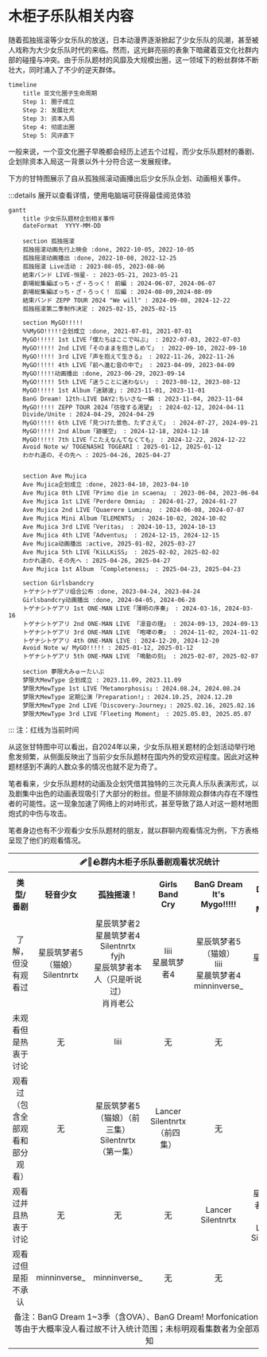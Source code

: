 # 木柜子乐队相关内容

随着孤独摇滚等少女乐队的放送，日本动漫界逐渐掀起了少女乐队的风潮，甚至被人戏称为大少女乐队时代的来临。然而，这光鲜亮丽的表象下暗藏着亚文化社群内部的碰撞与冲突。由于乐队题材的风靡及大规模出圈，这一领域下的粉丝群体不断壮大，同时涌入了不少的逆天群体。

```mermaid
timeline
    title 亚文化圈子生命周期
    Step 1: 圈子成立
    Step 2: 发展壮大
    Step 3: 资本入局
    Step 4: 彻底出圈
    Step 5: 风评直下
```

一般来说，一个亚文化圈子早晚都会经历上述五个过程，而少女乐队题材的番剧、企划除资本入局这一背景以外十分符合这一发展规律。

下方的甘特图展示了自从孤独摇滚动画播出后少女乐队企划、动画相关事件。

:::details 展开以查看详情，使用电脑端可获得最佳阅览体验

```mermaid
gantt
    title 少女乐队题材企划相关事件
    dateFormat  YYYY-MM-DD

    section 孤独摇滚
    孤独摇滚动画先行上映会 :done, 2022-10-05, 2022-10-05
    孤独摇滚动画播出 :done, 2022-10-08, 2022-12-25
    孤独摇滚 Live活动 : 2023-08-05, 2023-08-06
    結束バンド LIVE-恒星- : 2023-05-21, 2023-05-21
    劇場総集編ぼっち・ざ・ろっく！ 前編 : 2024-06-07, 2024-06-07
    劇場総集編ぼっち・ざ・ろっく！ 后編 : 2024-08-09,2024-08-09
    結束バンド ZEPP TOUR 2024 "We will" : 2024-09-08, 2024-12-22
    孤独摇滚第二季制作决定 : 2025-02-15, 2025-02-15
    
    section MyGO!!!!!
    %%MyGO!!!!!企划成立 :done, 2021-07-01, 2021-07-01
    MyGO!!!!! 1st LIVE「僕たちはここで叫ぶ」 : 2022-07-03, 2022-07-03
    MyGO!!!!! 2nd LIVE「そのままを抱きしめて」 : 2022-09-10, 2022-09-10
    MyGO!!!!! 3rd LIVE「声を抱えて生きる」 : 2022-11-26, 2022-11-26
    MyGO!!!!! 4th LIVE「前へ進む音の中で」 : 2023-04-09, 2023-04-09
    MyGO!!!!!动画播出 :done, 2023-06-29, 2023-09-14
    MyGO!!!!! 5th LIVE「迷うことに迷わない」 : 2023-08-12, 2023-08-12
    MyGO!!!!! 1st Album「迷跡波」: 2023-11-01, 2023-11-01
    BanG Dream! 12th☆LIVE DAY2:ちいさな一瞬 : 2023-11-04, 2023-11-04   
    MyGO!!!!! ZEPP TOUR 2024「彷徨する渇望」 : 2024-02-12, 2024-04-11
    Divide/Unite : 2024-04-29, 2024-04-29
    MyGO!!!!! 6th LIVE「見つけた景色、たずさえて」 : 2024-07-27, 2024-09-21    
    MyGO!!!!! 2nd Album「跡暖空」 : 2024-12-18, 2024-12-18
    MyGO!!!!! 7th LIVE「こたえなんてなくても」 : 2024-12-22, 2024-12-22
    Avoid Note w/ TOGENASHI TOGEARI : 2025-01-12, 2025-01-12
    わかれ道の、その先へ : 2025-04-26, 2025-04-27


    section Ave Mujica
    Ave Mujica企划成立 :done, 2023-04-10, 2023-04-10
    Ave Mujica 0th LIVE「Primo die in scaena」 : 2023-06-04, 2023-06-04
    Ave Mujica 1st LIVE「Perdere Omnia」 : 2024-01-27, 2024-01-27
    Ave Mujica 2nd LIVE「Quaerere Lumina」 : 2024-06-08, 2024-07-07
    Ave Mujica Mini Album「ELEMENTS」 : 2024-10-02, 2024-10-02
    Ave Mujica 3rd LIVE「Veritas」 : 2024-10-13, 2024-10-13
    Ave Mujica 4th LIVE「Adventus」 : 2024-12-15, 2024-12-15
    Ave Mujica动画播出 :active, 2025-01-02, 2025-03-27
    Ave Mujica 5th LIVE「KiLLKiSS」 : 2025-02-02, 2025-02-02
    わかれ道の、その先へ : 2025-04-26, 2025-04-27
    Ave Mujica 1st Album 「Completeness」 : 2025-04-23, 2025-04-23

    section Girlsbandcry
    トゲナシトゲアリ组合公布 :done, 2023-04-24, 2023-04-24
    Girlsbandcry动画播出 :done, 2024-04-05, 2024-06-28
    トゲナシトゲアリ 1st ONE-MAN LIVE「薄明の序奏」 : 2024-03-16, 2024-03-16
    トゲナシトゲアリ 2nd ONE-MAN LIVE 「凛音の理」 : 2024-09-13, 2024-09-13
    トゲナシトゲアリ 3rd ONE-MAN LIVE 「咆哮の奏」 : 2024-11-02, 2024-11-02
    トゲナシトゲアリ 4th ONE-MAN LIVE : 2024-12-20, 2024-12-20
    Avoid Note w/ MyGO!!!!! : 2025-01-12, 2025-01-12
    トゲナシトゲアリ 5th ONE-MAN LIVE 「鳴動の刻」 : 2025-02-07, 2025-02-07
    
    section 夢限大みゅーたいぷ
    梦限大MewType 企划成立 : 2023.11.09, 2023.11.09
    梦限大MewType 1st LIVE「Metamorphosis」: 2024.08.24, 2024.08.24
    梦限大MewType 定期公演「Preparation!」: 2024.10.25, 2024.12.20
    梦限大MewType 2nd LIVE「Discovery☆Journey」: 2025.02.16, 2025.02.16
    梦限大MewType 3rd LIVE「Fleeting Moment」 : 2025.05.03, 2025.05.07
```

:::
注：红线为当前时间

从这张甘特图中可以看出，自2024年以来，少女乐队相关题材的企划活动举行地愈发频繁，从侧面反映出了当前少女乐队题材在国内外的受欢迎程度。因此对这种题材感到不满的人数众多的情况也就不足为奇了。

笔者看来，少女乐队题材的动画及企划凭借其独特的三次元真人乐队表演形式，以及剧集中出色的动画表现吸引了大部分的粉丝。但是不排除观众群体内存在不理性者的可能性。这一现象加速了网络上的对峙形式，甚至导致了路人对这一题材地图炮式的中伤与攻击。

笔者身边也有不少观看少女乐队题材的朋友，就以群聊内观看情况为例，下方表格呈现了他们的观看情况。

<table>
  <tr>
    <th colspan="6" align="center">🩹🐧🪨群内木柜子乐队番剧观看状况统计</th>
  </tr>
  <tr>
    <th>类型/番剧</th>
    <th>轻音少女</th>
    <th>孤独摇滚！</th>
    <th>Girls Band Cry</th>
    <th>BanG Dream It's Mygo!!!!!</th>
    <th>BanG Dream Ave Mujica</th>
  </tr>
  
  <tr align="center">
    <td>了解，但没有观看过</td>
    <td>星辰筑梦者5（猫娘）<br>Silentnrtx</td>
    <td>星辰筑梦者2<br>星晨筑梦者4<br>Silentnrtx<br>fyjh<br>星辰筑梦者本人（只是听说过）<br>肖肖老公</td>
    <td>liii<br>星晨筑梦者4</td>
    <td>星辰筑梦者5（猫娘）<br>liii<br>星晨筑梦者4<br>minninverse_</td>
    <td>星晨筑梦者4</td>
  </tr>
  
  <tr align="center">
    <td>未观看但是热衷于讨论</td>
    <td>无</td>
    <td>liii</td>
    <td>无</td>
    <td>无</td>
    <td>无</td>
  </tr>
  
  <tr align="center">
    <td>观看过（包含全部观看和部分观看）</td>
    <td>无</td>
    <td>星辰筑梦者5（猫娘）（前三集）<br>Silentnrtx（第一集）</td>
    <td>Lancer<br>Silentnrtx（前四集）</td>
    <td>无</td>
    <td>无</td>
  </tr>
  
  <tr align="center">
    <td>观看过并且热衷于讨论</td>
    <td>无</td>
    <td>无</td>
    <td>无</td>
    <td>Lancer<br>Silentnrtx</td>
    <td>星辰筑梦者5（猫娘）<br>Lancer<br>Silentnrtx</td>
  </tr>
  
  <tr align="center">
    <td>观看过但是拒不承认</td>
    <td>minninverse_</td>
    <td>minninverse_</td>
    <td>无</td>
    <td>无</td>
    <td>无</td>
  </tr>
  
  <tr>
    <td colspan="6" align="center">备注：BanG Dream 1~3季（含OVA）、BanG Dream! Morfonication、PICO等由于大概率没人看过故不计入统计范围；未标明观看集数者为全部观看或未知</td>
  </tr>
</table>